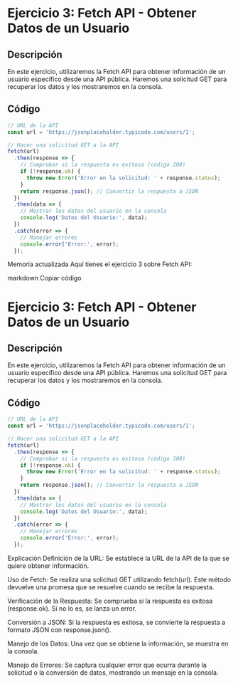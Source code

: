 # Ejercicio 3: Fetch API - Obtener Datos de un Usuario

## Descripción
En este ejercicio, utilizaremos la Fetch API para obtener información de un usuario específico desde una API pública. Haremos una solicitud GET para recuperar los datos y los mostraremos en la consola.

## Código
```javascript
// URL de la API
const url = 'https://jsonplaceholder.typicode.com/users/1';

// Hacer una solicitud GET a la API
fetch(url)
  .then(response => {
    // Comprobar si la respuesta es exitosa (código 200)
    if (!response.ok) {
      throw new Error('Error en la solicitud: ' + response.status);
    }
    return response.json(); // Convertir la respuesta a JSON
  })
  .then(data => {
    // Mostrar los datos del usuario en la consola
    console.log('Datos del Usuario:', data);
  })
  .catch(error => {
    // Manejar errores
    console.error('Error:', error);
  });
```

Memoria actualizada
Aquí tienes el ejercicio 3 sobre Fetch API:

markdown
Copiar código
# Ejercicio 3: Fetch API - Obtener Datos de un Usuario

## Descripción
En este ejercicio, utilizaremos la Fetch API para obtener información de un usuario específico desde una API pública. Haremos una solicitud GET para recuperar los datos y los mostraremos en la consola.

## Código
```javascript
// URL de la API
const url = 'https://jsonplaceholder.typicode.com/users/1';

// Hacer una solicitud GET a la API
fetch(url)
  .then(response => {
    // Comprobar si la respuesta es exitosa (código 200)
    if (!response.ok) {
      throw new Error('Error en la solicitud: ' + response.status);
    }
    return response.json(); // Convertir la respuesta a JSON
  })
  .then(data => {
    // Mostrar los datos del usuario en la consola
    console.log('Datos del Usuario:', data);
  })
  .catch(error => {
    // Manejar errores
    console.error('Error:', error);
  });

  ```
Explicación
Definición de la URL: Se establece la URL de la API de la que se quiere obtener información.

Uso de Fetch: Se realiza una solicitud GET utilizando fetch(url). Este método devuelve una promesa que se resuelve cuando se recibe la respuesta.

Verificación de la Respuesta: Se comprueba si la respuesta es exitosa (response.ok). Si no lo es, se lanza un error.

Conversión a JSON: Si la respuesta es exitosa, se convierte la respuesta a formato JSON con response.json().

Manejo de los Datos: Una vez que se obtiene la información, se muestra en la consola.

Manejo de Errores: Se captura cualquier error que ocurra durante la solicitud o la conversión de datos, mostrando un mensaje en la consola.
